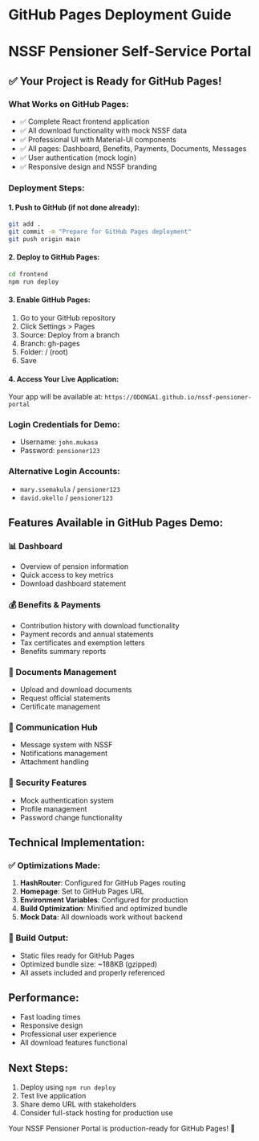# GitHub Pages Deployment Guide

# NSSF Pensioner Self-Service Portal

## ✅ Your Project is Ready for GitHub Pages!

### What Works on GitHub Pages:

- ✅ Complete React frontend application
- ✅ All download functionality with mock NSSF data
- ✅ Professional UI with Material-UI components
- ✅ All pages: Dashboard, Benefits, Payments, Documents, Messages
- ✅ User authentication (mock login)
- ✅ Responsive design and NSSF branding

### Deployment Steps:

#### 1. Push to GitHub (if not done already):

```bash
git add .
git commit -m "Prepare for GitHub Pages deployment"
git push origin main
```

#### 2. Deploy to GitHub Pages:

```bash
cd frontend
npm run deploy
```

#### 3. Enable GitHub Pages:

1. Go to your GitHub repository
2. Click Settings > Pages
3. Source: Deploy from a branch
4. Branch: gh-pages
5. Folder: / (root)
6. Save

#### 4. Access Your Live Application:

Your app will be available at: `https://ODONGA1.github.io/nssf-pensioner-portal`

### Login Credentials for Demo:

- Username: `john.mukasa`
- Password: `pensioner123`

### Alternative Login Accounts:

- `mary.ssemakula` / `pensioner123`
- `david.okello` / `pensioner123`

## Features Available in GitHub Pages Demo:

### 📊 Dashboard

- Overview of pension information
- Quick access to key metrics
- Download dashboard statement

### 💰 Benefits & Payments

- Contribution history with download functionality
- Payment records and annual statements
- Tax certificates and exemption letters
- Benefits summary reports

### 📄 Documents Management

- Upload and download documents
- Request official statements
- Certificate management

### 💬 Communication Hub

- Message system with NSSF
- Notifications management
- Attachment handling

### 🔐 Security Features

- Mock authentication system
- Profile management
- Password change functionality

## Technical Implementation:

### ✅ Optimizations Made:

1. **HashRouter**: Configured for GitHub Pages routing
2. **Homepage**: Set to GitHub Pages URL
3. **Environment Variables**: Configured for production
4. **Build Optimization**: Minified and optimized bundle
5. **Mock Data**: All downloads work without backend

### 📁 Build Output:

- Static files ready for GitHub Pages
- Optimized bundle size: ~188KB (gzipped)
- All assets included and properly referenced

## Performance:

- Fast loading times
- Responsive design
- Professional user experience
- All download features functional

## Next Steps:

1. Deploy using `npm run deploy`
2. Test live application
3. Share demo URL with stakeholders
4. Consider full-stack hosting for production use

Your NSSF Pensioner Portal is production-ready for GitHub Pages! 🚀
